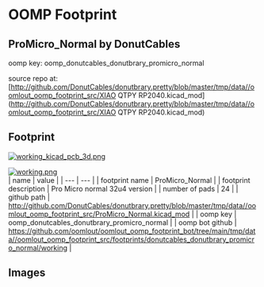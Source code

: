 # OOMP Footprint  
## ProMicro_Normal  by DonutCables  
  
oomp key: oomp_donutcables_donutbrary_promicro_normal  
  
source repo at: [http://github.com/DonutCables/donutbrary.pretty/blob/master/tmp/data//oomlout_oomp_footprint_src/XIAO QTPY RP2040.kicad_mod](http://github.com/DonutCables/donutbrary.pretty/blob/master/tmp/data//oomlout_oomp_footprint_src/XIAO QTPY RP2040.kicad_mod)  
## Footprint  
  
[![working_kicad_pcb_3d.png](working_kicad_pcb_3d_600.png)](working_kicad_pcb_3d.png)  
  
[![working.png](working_600.png)](working.png)  
| name | value | 
| --- | --- | 
| footprint name | ProMicro_Normal | 
| footprint description | Pro Micro normal 32u4 version | 
| number of pads | 24 | 
| github path | http://github.com/DonutCables/donutbrary.pretty/blob/master/tmp/data//oomlout_oomp_footprint_src/ProMicro_Normal.kicad_mod | 
| oomp key | oomp_donutcables_donutbrary_promicro_normal | 
| oomp bot github | https://github.com/oomlout/oomlout_oomp_footprint_bot/tree/main/tmp/data//oomlout_oomp_footprint_src/footprints/donutcables_donutbrary_promicro_normal/working | 
## Images  
